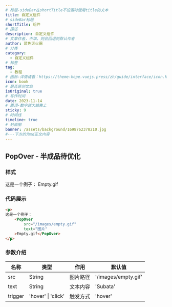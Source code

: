 ```yaml
---
# 标题-sideBar在shortTitle不设置时使用title的文本
title: 自定义组件
# sideBar标题
shortTitle: 组件
# 描述
description: 自定义组件
# 文章作者，不填，则会回退到默认作者
author: 蓝色灭火器
# 分类
category: 
  - 自定义组件
# 标签
tag: 
  - 教程
# 图标-详情请看：https://theme-hope.vuejs.press/zh/guide/interface/icon.html
icon: book
# 是否原创文章
isOriginal: true
# 写作时间
date: 2023-11-14
# 置顶-数字越大越靠上
sticky: 9
# 时间线
timeline: true
# 封面图
banner: /assets/background/1698762378210.jpg
#---下方的为md正文内容
---
```


## PopOver - 半成品待优化

### 样式

<p>
这是一个例子：
    <PopOver
        src="/images/empty.gif"
        text="图片"
    >Empty.gif</PopOver>
</p>

### 代码展示

```md
<p>
这是一个例子：
    <PopOver
        src="/images/empty.gif"
        text="图片"
    >Empty.gif</PopOver>
</p>
```

### 参数介绍

名称|类型|作用|默认值
-|-|-|-
src|String|图片路径|'/images/empty.gif'
text|String|文本内容|'Subata'
trigger|'hover' \| 'click'|触发方式|'hover'
